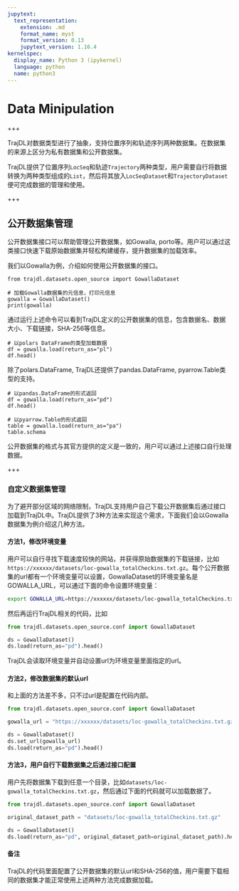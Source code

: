 ```yaml
---
jupytext:
  text_representation:
    extension: .md
    format_name: myst
    format_version: 0.13
    jupytext_version: 1.16.4
kernelspec:
  display_name: Python 3 (ipykernel)
  language: python
  name: python3
---
```


# Data Minipulation

+++

TrajDL对数据类型进行了抽象，支持位置序列和轨迹序列两种数据集。在数据集的来源上区分为私有数据集和公开数据集。

TrajDL提供了位置序列`LocSeq`和轨迹`Trajectory`两种类型，用户需要自行将数据转换为两种类型组成的`List`，然后将其放入`LocSeqDataset`和`TrajectoryDataset`便可完成数据的管理和使用。

+++

## 公开数据集管理

公开数据集接口可以帮助管理公开数据集，如Gowalla, porto等。用户可以通过这类接口快速下载原始数据集并轻松构建缓存，提升数据集的加载效率。

我们以Gowalla为例，介绍如何使用公开数据集的接口。

```{code-cell} ipython3
from trajdl.datasets.open_source import GowallaDataset

# 加载Gowalla数据集的元信息，打印元信息
gowalla = GowallaDataset()
print(gowalla)
```

通过运行上述命令可以看到TrajDL定义的公开数据集的信息，包含数据名、数据大小、下载链接，SHA-256等信息。

```{code-cell} ipython3
# 以polars DataFrame的类型加载数据
df = gowalla.load(return_as="pl")
df.head()
```

除了polars.DataFrame, TrajDL还提供了pandas.DataFrame, pyarrow.Table类型的支持。

```{code-cell} ipython3
# 以pandas.DataFrame的形式返回
df = gowalla.load(return_as="pd")
df.head()
```

```{code-cell} ipython3
# 以pyarrow.Table的形式返回
table = gowalla.load(return_as="pa")
table.schema
```

公开数据集的格式与其官方提供的定义是一致的，用户可以通过上述接口自行处理数据。

+++

### 自定义数据集管理

为了避开部分区域的网络限制，TrajDL支持用户自己下载公开数据集后通过接口加载到TrajDL中。TrajDL提供了3种方法来实现这个需求，下面我们会以Gowalla数据集为例介绍这几种方法。

#### 方法1，修改环境变量

用户可以自行寻找下载速度较快的网站，并获得原始数据集的下载链接，比如`https://xxxxxx/datasets/loc-gowalla_totalCheckins.txt.gz`。每个公开数据集的url都有一个环境变量可以设置，GowallaDataset的环境变量名是GOWALLA_URL，可以通过下面的命令设置环境变量：

```bash
export GOWALLA_URL=https://xxxxxx/datasets/loc-gowalla_totalCheckins.txt.gz
```

然后再运行TrajDL相关的代码，比如

```python
from trajdl.datasets.open_source.conf import GowallaDataset

ds = GowallaDataset()
ds.load(return_as="pd").head()
```

TrajDL会读取环境变量并自动设置url为环境变量里面指定的url。

#### 方法2，修改数据集的默认url

和上面的方法差不多，只不过url是配置在代码内部。

```python
from trajdl.datasets.open_source.conf import GowallaDataset

gowalla_url = "https://xxxxxx/datasets/loc-gowalla_totalCheckins.txt.gz"

ds = GowallaDataset()
ds.set_url(gowalla_url)
ds.load(return_as="pd").head()
```

#### 方法3，用户自行下载数据集之后通过接口配置

用户先将数据集下载到任意一个目录，比如`datasets/loc-gowalla_totalCheckins.txt.gz`，然后通过下面的代码就可以加载数据了。

```python
from trajdl.datasets.open_source.conf import GowallaDataset

original_dataset_path = "datasets/loc-gowalla_totalCheckins.txt.gz"

ds = GowallaDataset()
ds.load(return_as="pd", original_dataset_path=original_dataset_path).head()
```

#### 备注

TrajDL的代码里面配置了公开数据集的默认url和SHA-256的值，用户需要下载相同的数据集才能正常使用上述两种方法完成数据加载。

```{code-cell} ipython3

```
